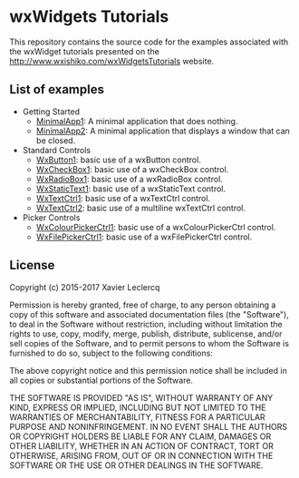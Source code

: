# wxWidgets Tutorials

This repository contains the source code for the examples associated
with the wxWidget tutorials presented on the http://www.wxishiko.com/wxWidgetsTutorials
website.

## List of examples

- Getting Started
  - [MinimalApp1](https://github.com/wxIshiko/wxWidgetsTutorials/tree/master/GettingStarted/MinimalApp1): A minimal application that does nothing.
  - [MinimalApp2](https://github.com/wxIshiko/wxWidgetsTutorials/tree/master/GettingStarted/MinimalApp2): A minimal application that displays a window that can be closed.
- Standard Controls
  - [WxButton1](https://github.com/wxIshiko/wxWidgetsTutorials/tree/master/StandardControls/WxButton1): basic use of a wxButton control.
  - [WxCheckBox1](https://github.com/wxIshiko/wxWidgetsTutorials/tree/master/StandardControls/WxCheckBox1): basic use of a wxCheckBox control.
  - [WxRadioBox1](https://github.com/wxIshiko/wxWidgetsTutorials/tree/master/StandardControls/WxRadioBox1): basic use of a wxRadioBox control.
  - [WxStaticText1](https://github.com/wxIshiko/wxWidgetsTutorials/tree/master/StandardControls/WxStaticText1): basic use of a wxStaticText control.
  - [WxTextCtrl1](https://github.com/wxIshiko/wxWidgetsTutorials/tree/master/StandardControls/WxTextCtrl1): basic use of a wxTextCtrl control.
  - [WxTextCtrl2](https://github.com/wxIshiko/wxWidgetsTutorials/tree/master/StandardControls/WxTextCtrl2): basic use of a multiline wxTextCtrl control.
- Picker Controls
  - [WxColourPickerCtrl1](https://github.com/wxIshiko/wxWidgetsTutorials/tree/master/PickerControls/WxColourPickerCtrl1): basic use of a wxColourPickerCtrl control.
  - [WxFilePickerCtrl1](https://github.com/wxIshiko/wxWidgetsTutorials/tree/master/PickerControls/WxFilePickerCtrl1): basic use of a wxFilePickerCtrl control.

## License

Copyright (c) 2015-2017 Xavier Leclercq

Permission is hereby granted, free of charge, to any person obtaining a
copy of this software and associated documentation files (the "Software"),
to deal in the Software without restriction, including without limitation
the rights to use, copy, modify, merge, publish, distribute, sublicense,
and/or sell copies of the Software, and to permit persons to whom the
Software is furnished to do so, subject to the following conditions:

The above copyright notice and this permission notice shall be included in
all copies or substantial portions of the Software.

THE SOFTWARE IS PROVIDED "AS IS", WITHOUT WARRANTY OF ANY KIND, EXPRESS OR
IMPLIED, INCLUDING BUT NOT LIMITED TO THE WARRANTIES OF MERCHANTABILITY,
FITNESS FOR A PARTICULAR PURPOSE AND NONINFRINGEMENT. IN NO EVENT SHALL
THE AUTHORS OR COPYRIGHT HOLDERS BE LIABLE FOR ANY CLAIM, DAMAGES OR OTHER
LIABILITY, WHETHER IN AN ACTION OF CONTRACT, TORT OR OTHERWISE, ARISING
FROM, OUT OF OR IN CONNECTION WITH THE SOFTWARE OR THE USE OR OTHER DEALINGS
IN THE SOFTWARE.
